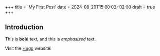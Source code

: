 +++
title = 'My First Post'
date = 2024-08-20T15:00:02+02:00
draft = true
+++

## Introduction

This is **bold** text, and this is *emphasized* text.

Visit the [Hugo](https://gohugo.io) website!
